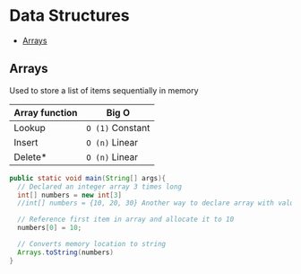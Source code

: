 # Data Structures

- [Arrays](##Arrays)

## Arrays

Used to store a list of items sequentially in memory

| Array function | Big O            |
| -------------- | ---------------- |
| Lookup         | `O (1)` Constant |
| Insert         | `O (n)` Linear   |
| Delete\*       | `O (n)` Linear   |

```java
public static void main(String[] args){
  // Declared an integer array 3 times long
  int[] numbers = new int[3]
  //int[] numbers = {10, 20, 30} Another way to declare array with values

  // Reference first item in array and allocate it to 10
  numbers[0] = 10;

  // Converts memory location to string
  Arrays.toString(numbers)
}
```
